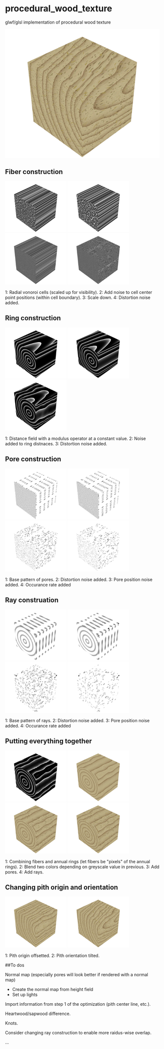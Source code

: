 # procedural_wood_texture
glwf/glsl implementation of procedural wood texture

![Alt text](./screenshot_fiber_ring_pore_ray_offset_angle.png)


## Fiber construction

<p float="center">
  <img src="/screenshot_fiber_1.png" width="200" />
  <img src="/screenshot_fiber_2.png" width="200" />
  <img src="/screenshot_fiber_3.png" width="200" />
  <img src="/screenshot_fiber_4.png" width="200" />
</p>

1: Radial vonoroi cells (scaled up for visibility). 2: Add noise to cell center point positions (within cell boundary). 3: Scale down. 4: Distortion noise added.

## Ring construction

<p float="center">
  <img src="/screenshot_rings_1.png" width="200" />
  <img src="/screenshot_rings_2.png" width="200" />
  <img src="/screenshot_rings_3.png" width="200" />
</p>

1: Distance field with a modulus operator at a constant value. 2: Noise added to ring distnaces. 3: Distortion noise added.

## Pore construction

<p float="center">
  <img src="/screenshot_pore_1.png" width="200" />
  <img src="/screenshot_pore_2.png" width="200" />
  <img src="/screenshot_pore_3.png" width="200" />
  <img src="/screenshot_pore_4.png" width="200" />
</p>

1: Base pattern of pores. 2: Distortion noise added. 3: Pore position noise added. 4: Occurance rate added

## Ray construation

<p float="center">
  <img src="/screenshot_ray_1.png" width="200" />
  <img src="/screenshot_ray_2.png" width="200" />
  <img src="/screenshot_ray_3.png" width="200" />
  <img src="/screenshot_ray_4.png" width="200" />
</p>

1: Base pattern of rays. 2: Distortion noise added. 3: Pore position noise added. 4: Occurance rate added


## Putting everything together

<p float="center">
  <img src="/screenshot_rings_fibers_1.png" width="200" />
  <img src="/screenshot_rings_fibers_2.png" width="200" />
  <img src="/screenshot_fiber_ring_pore.png" width="200" />
  <img src="/screenshot_fiber_ring_pore_ray.png" width="200" />
</p>

1: Combining fibers and annual rings (let fibers be "pixels" of the annual rings). 2: Blend two colors depending on greyscale value in previous. 3: Add pores. 4: Add rays. 

## Changing pith origin and orientation

<p float="center">
  <img src="/screenshot_fiber_ring_pore_ray_offset.png" width="200" />
  <img src="/screenshot_fiber_ring_pore_ray_offset_angle.png" width="200" />
</p>

1: Pith origin offsetted. 2: Pith orientation tilted.

##To dos

Normal map (especially pores will look better if rendered with a normal map)
- Create the normal map from height field
- Set up lights

Import information from step 1 of the optimization (pith center line, etc.).

Heartwood/sapwood difference.

Knots.

Consider changing ray construction to enable more raidus-wise overlap.

...
